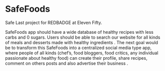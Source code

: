 # SafeFoods

Safe
Last project for REDBADGE at Eleven Fifty.

SafeFoods app should have a wide database of healthy recipes with less carbs and 0 sugars. Users should be able to search our website for all kinds of meals and desserts made with healthy ingredients .
The next goal would be to transform this SafeFoods into a centralized social media type app, where people of all kinds (chef’s, food bloggers, food critics, any individual passionate about healthy food) can create their profile, share recipes, comment on others posts and also advertise their business .

